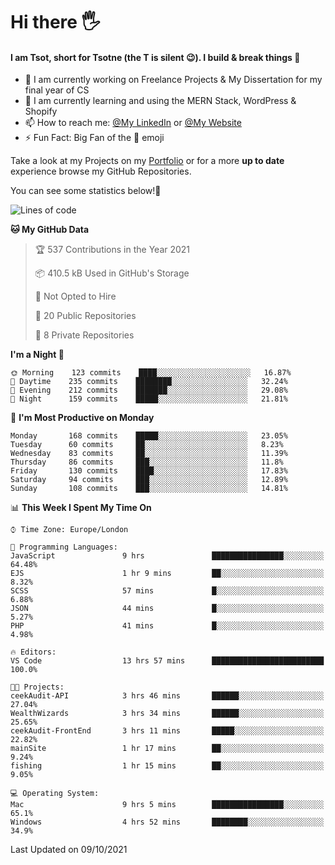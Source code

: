 # Hi there :raised_hand_with_fingers_splayed:
#### I am Tsot, short for Tsotne (the T is silent :wink:). I build & break things :space_invader:
- :telescope: I am currently working on Freelance Projects & My Dissertation for my final year of CS
- :seedling: I am currently learning and using the MERN Stack, WordPress & Shopify
- :mailbox: How to reach me: [@My LinkedIn](https://www.linkedin.com/in/tsotne-gvadzabia/) or [@My Website](https://tsotnegvadzabia.me/contact)
- :zap: Fun Fact: Big Fan of the :space_invader: emoji

Take a look at my Projects on my [Portfolio](https://tsotne.co.uk/) or for a more **up to date** experience browse my GitHub Repositories.

You can see some statistics below!:space_invader:
<!--START_SECTION:waka-->
![Lines of code](https://img.shields.io/badge/From%20Hello%20World%20I%27ve%20Written-3.5%20million%20lines%20of%20code-blue)

**🐱 My GitHub Data** 

> 🏆 537 Contributions in the Year 2021
 > 
> 📦 410.5 kB Used in GitHub's Storage 
 > 
> 🚫 Not Opted to Hire
 > 
> 📜 20 Public Repositories 
 > 
> 🔑 8 Private Repositories  
 > 
**I'm a Night 🦉** 

```text
🌞 Morning    123 commits    ████░░░░░░░░░░░░░░░░░░░░░   16.87% 
🌆 Daytime    235 commits    ████████░░░░░░░░░░░░░░░░░   32.24% 
🌃 Evening    212 commits    ███████░░░░░░░░░░░░░░░░░░   29.08% 
🌙 Night      159 commits    █████░░░░░░░░░░░░░░░░░░░░   21.81%

```
📅 **I'm Most Productive on Monday** 

```text
Monday       168 commits    █████░░░░░░░░░░░░░░░░░░░░   23.05% 
Tuesday      60 commits     ██░░░░░░░░░░░░░░░░░░░░░░░   8.23% 
Wednesday    83 commits     ██░░░░░░░░░░░░░░░░░░░░░░░   11.39% 
Thursday     86 commits     ███░░░░░░░░░░░░░░░░░░░░░░   11.8% 
Friday       130 commits    ████░░░░░░░░░░░░░░░░░░░░░   17.83% 
Saturday     94 commits     ███░░░░░░░░░░░░░░░░░░░░░░   12.89% 
Sunday       108 commits    ███░░░░░░░░░░░░░░░░░░░░░░   14.81%

```


📊 **This Week I Spent My Time On** 

```text
⌚︎ Time Zone: Europe/London

💬 Programming Languages: 
JavaScript               9 hrs               ████████████████░░░░░░░░░   64.48% 
EJS                      1 hr 9 mins         ██░░░░░░░░░░░░░░░░░░░░░░░   8.32% 
SCSS                     57 mins             █░░░░░░░░░░░░░░░░░░░░░░░░   6.88% 
JSON                     44 mins             █░░░░░░░░░░░░░░░░░░░░░░░░   5.27% 
PHP                      41 mins             █░░░░░░░░░░░░░░░░░░░░░░░░   4.98%

🔥 Editors: 
VS Code                  13 hrs 57 mins      █████████████████████████   100.0%

🐱‍💻 Projects: 
ceekAudit-API            3 hrs 46 mins       ██████░░░░░░░░░░░░░░░░░░░   27.04% 
WealthWizards            3 hrs 34 mins       ██████░░░░░░░░░░░░░░░░░░░   25.65% 
ceekAudit-FrontEnd       3 hrs 11 mins       █████░░░░░░░░░░░░░░░░░░░░   22.82% 
mainSite                 1 hr 17 mins        ██░░░░░░░░░░░░░░░░░░░░░░░   9.24% 
fishing                  1 hr 15 mins        ██░░░░░░░░░░░░░░░░░░░░░░░   9.05%

💻 Operating System: 
Mac                      9 hrs 5 mins        ████████████████░░░░░░░░░   65.1% 
Windows                  4 hrs 52 mins       ████████░░░░░░░░░░░░░░░░░   34.9%

```


 Last Updated on 09/10/2021
<!--END_SECTION:waka-->

